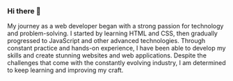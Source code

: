 ### Hi there 👋

My journey as a web developer began with a strong passion for technology and problem-solving.
I started by learning HTML and CSS, then gradually progressed to JavaScript and other advanced technologies.
Through constant practice and hands-on experience, I have been able to develop my skills and create stunning websites and web applications.
Despite the challenges that come with the constantly evolving industry, I am determined to keep learning and improving my craft.
<!--
**yiralinares/yiralinares** is a ✨ _special_ ✨ repository because its `README.md` (this file) appears on your GitHub profile.

Here are some ideas to get you started:

- 🔭 I’m currently working on ...
- 🌱 I’m currently learning ...
- 👯 I’m looking to collaborate on ...
- 🤔 I’m looking for help with ...
- 💬 Ask me about ...
- 📫 How to reach me: ...
- 😄 Pronouns: ...
- ⚡ Fun fact: ...
-->
